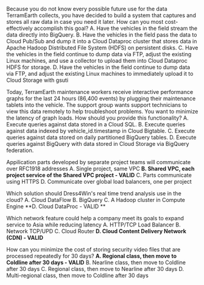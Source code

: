 Because you do not know every possible future use for the data TerramEarth collects, you have decided to build a system that captures and stores all raw data in case you need it later. How can you most cost-effectively accomplish this goal?
A. Have the vehicles in the field stream the data directly into BigQuery.
B. Have the vehicles in the field pass the data to Cloud Pub/Sub and dump it into a Cloud Dataproc cluster that stores data in Apache Hadoop Distributed File System (HDFS) on persistent disks.
C. Have the vehicles in the field continue to dump data via FTP, adjust the existing Linux machines, and use a collector to upload them into Cloud Dataproc HDFS for storage.
D. Have the vehicles in the field continue to dump data via FTP, and adjust the existing Linux machines to immediately upload it to Cloud Storage with gsuti

Today, TerramEarth maintenance workers receive interactive performance graphs for the last 24 hours (86,400 events) by plugging their maintenance tablets into the vehicle. The support group wants support technicians to view this data remotely to help troubleshoot problems. You want to minimize the latency of graph loads. How should you provide this functionality?
A. Execute queries against data stored in a Cloud SQL.
B. Execute queries against data indexed by vehicle_id.timestamp in Cloud Bigtable.
C. Execute queries against data stored on daily partitioned BigQuery tables.
D. Execute queries against BigQuery with data stored in Cloud Storage via BigQuery federation.

Appilication parts developed by separate project teams will communicate over RFC1918 addresses 
A. Single project, same VPC
**B. Shared VPC, each project service of the Shared VPC project - VALID**
C. Parts communicate using HTTPS
D. Communicate over global load balancers, one per project 

Which solution should Dress4Win's real time trend analysis use in the cloud? 
A. Cloud DataFlow
B. BigQuery
C. A Hadoop cluster in Compute Engine
**D. Cloud DataProc - VALID **

Which network feature could help a company meet its goals to expand service to Asia while reducing latency
A. HTTP/TCP Load Balancer
B. Network TCP/UPD
C. Cloud Router
**D. Cloud Content Delivery Network (CDN) - VALID**

How can you minimize the cost of storing security video files that are processed repeatedly for 30 days?
**A. Regional class, then move to Coldline after 30 days - VALID**
B. Nearline class, then move to Coldline after 30 days 
C. Regional class, then move to Nearline after 30 days
D. Multi-regional class, then move to Coldline after 30 days 
